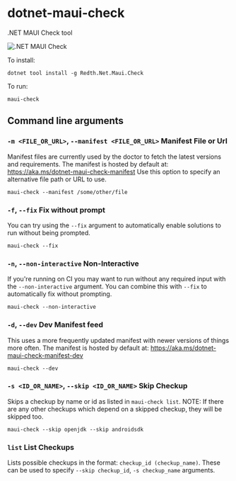 
# dotnet-maui-check
.NET MAUI Check tool

![.NET MAUI Check](https://user-images.githubusercontent.com/271950/112761851-29f53180-8fcb-11eb-92be-c843c794b2af.gif)

To install:
```
dotnet tool install -g Redth.Net.Maui.Check
```

To run:
```
maui-check
```

## Command line arguments

### `-m <FILE_OR_URL>`, `--manifest <FILE_OR_URL>` Manifest File or Url

Manifest files are currently used by the doctor to fetch the latest versions and requirements.
The manifest is hosted by default at: https://aka.ms/dotnet-maui-check-manifest
Use this option to specify an alternative file path or URL to use.

```
maui-check --manifest /some/other/file
```

### `-f`, `--fix` Fix without prompt

You can try using the `--fix` argument to automatically enable solutions to run without being prompted.

```
maui-check --fix
```

### `-n`, `--non-interactive` Non-Interactive

If you're running on CI you may want to run without any required input with the `--non-interactive` argument.  You can combine this with `--fix` to automatically fix without prompting.

```
maui-check --non-interactive
```

### `-d`, `--dev` Dev Manifest feed

This uses a more frequently updated manifest with newer versions of things more often.
The manifest is hosted by default at: https://aka.ms/dotnet-maui-check-manifest-dev

```
maui-check --dev
```

### `-s <ID_OR_NAME>`, `--skip <ID_OR_NAME>` Skip Checkup

Skips a checkup by name or id as listed in `maui-check list`.
NOTE: If there are any other checkups which depend on a skipped checkup, they will be skipped too. 

```
maui-check --skip openjdk --skip androidsdk
```

### `list` List Checkups

Lists possible checkups in the format: `checkup_id (checkup_name)`.
These can be used to specify `--skip checkup_id`, `-s checkup_name` arguments.
